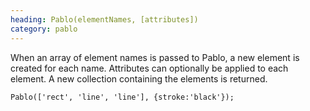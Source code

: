 ```yaml
--- 
heading: Pablo(elementNames, [attributes])
category: pablo
---
```


When an array of element names is passed to Pablo, a new element is created for each name. Attributes can optionally be applied to each element. A new collection containing the elements is returned.

    Pablo(['rect', 'line', 'line'], {stroke:'black'});
